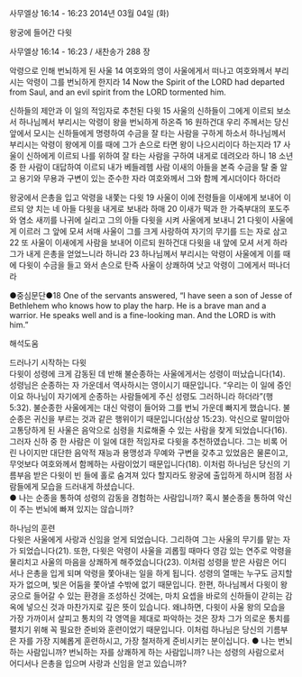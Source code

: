 사무엘상 16:14 - 16:23 
2014년 03월 04일 (화)

왕궁에 들어간 다윗



사무엘상 16:14 - 16:23 / 새찬송가 288 장


악령으로 인해 번뇌하게 된 사울
14 여호와의 영이 사울에게서 떠나고 여호와께서 부리시는 악령이 그를 번뇌하게 한지라
14 Now the Spirit of the LORD had departed from Saul, and an evil spirit from the LORD tormented him.   

신하들의 제안과 이 일의 적임자로 추천된 다윗
15 사울의 신하들이 그에게 이르되 보소서 하나님께서 부리시는 악령이 왕을 번뇌하게 하온즉 16 원하건대 우리 주께서는 당신 앞에서 모시는 신하들에게 명령하여 수금을 잘 타는 사람을 구하게 하소서 하나님께서 부리시는 악령이 왕에게 이를 때에 그가 손으로 타면 왕이 나으시리이다 하는지라 17 사울이 신하에게 이르되 나를 위하여 잘 타는 사람을 구하여 내게로 데려오라 하니 18 소년 중 한 사람이 대답하여 이르되 내가 베들레헴 사람 이새의 아들을 본즉 수금을 탈 줄 알고 용기와 무용과 구변이 있는 준수한 자라 여호와께서 그와 함께 계시더이다 하더라 

왕궁에서 은총을 입고 악령을 내쫓는 다윗
19 사울이 이에 전령들을 이새에게 보내어 이르되 양 치는 네 아들 다윗을 내게로 보내라 하매 20 이새가 떡과 한 가죽부대의 포도주와 염소 새끼를 나귀에 실리고 그의 아들 다윗을 시켜 사울에게 보내니 21 다윗이 사울에게 이르러 그 앞에 모셔 서매 사울이 그를 크게 사랑하여 자기의 무기를 드는 자로 삼고 22 또 사울이 이새에게 사람을 보내어 이르되 원하건대 다윗을 내 앞에 모셔 서게 하라 그가 내게 은총을 얻었느니라 하니라 23 하나님께서 부리시는 악령이 사울에게 이를 때에 다윗이 수금을 들고 와서 손으로 탄즉 사울이 상쾌하여 낫고 악령이 그에게서 떠나더라


●중심문단●18 One of the servants answered, “I have seen a son of Jesse of Bethlehem who knows how to play the harp. He is a brave man and a warrior. He speaks well and is a fine-looking man. And the LORD is with him.”

해석도움





드러나기 시작하는 다윗  
다윗이 성령에 크게 감동된 데 반해 불순종하는 사울에게서는 성령이 떠났습니다(14). 성령님은 순종하는 자 가운데서 역사하시는 영이시기 때문입니다. “우리는 이 일에 증인이요 하나님이 자기에게 순종하는 사람들에게 주신 성령도 그러하니라 하더라”(행 5:32). 불순종한 사울에게는 대신 악령이 들어와 그를 번뇌 가운데 빠지게 했습니다. 불순종은 귀신을 부르는 것과 같은 행위이기 때문입니다(삼상 15:23). 악신으로 말미암아 고통당하게 된 사울은 음악으로 심령을 치료해줄 수 있는 사람을 찾게 되었습니다(16). 그러자 신하 중 한 사람은 이 일에 대한 적임자로 다윗을 추천하였습니다. 그는 비록 어린 나이지만 대단한 음악적 재능과 용맹성과 무예와 구변을 갖추고 있었음은 물론이고, 무엇보다 여호와께서 함께하는 사람이었기 때문입니다(18). 이처럼 하나님은 당신의 기름부음 받은 다윗이 빈 들에 홀로 숨겨져 있다 할지라도 왕궁에 출입하게 하시며 점점 사람들에게 모습을 드러내게 하셨습니다.   
● 나는 순종을 통하여 성령의 감동을 경험하는 사람입니까? 혹시 불순종을 통하여 악신이 주는 번뇌에 빠져 있지는 않습니까?  

하나님의 훈련  
다윗은 사울에게 사랑과 신임을 얻게 되었습니다. 그리하여 그는 사울의 무기를 맡는 자가 되었습니다(21). 또한, 다윗은 악령이 사울을 괴롭힐 때마다 영감 있는 연주로 악령을 물리치고 사울의 마음을 상쾌하게 해주었습니다(23). 이처럼 성령을 받은 사람은 어디서나 은총을 입게 되며 악령을 쫓아내는 일을 하게 됩니다. 성령의 열매는 누구도 금지할 자가 없으며, 빛은 어둠을 쫓아낼 수밖에 없기 때문입니다. 한편, 하나님께서 다윗이 왕궁으로 들어갈 수 있는 환경을 조성하신 것에는, 마치 요셉을 바로의 신하들이 갇히는 감옥에 넣으신 것과 마찬가지로 깊은 뜻이 있습니다. 왜냐하면, 다윗이 사울 왕의 모습을 가장 가까이서 살피고 통치의 각 영역을 제대로 파악하는 것은 장차 그가 의로운 통치를 펼치기 위해 꼭 필요한 준비와 훈련이었기 때문입니다. 이처럼 하나님은 당신의 기름부은 자를 가장 지혜롭게 훈련하시고, 가장 철저하게 준비시키는 분이십니다.
● 나는 번뇌하는 사람입니까? 번뇌하는 자를 상쾌하게 하는 사람입니까? 나는 성령의 사람으로서 어디서나 은총을 입으며 사랑과 신임을 얻고 있습니까?